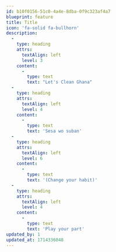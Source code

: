 ```yaml
---
id: b10f0156-51c0-4a4e-8dba-0f9c323af4a7
blueprint: feature
title: Title
icon: 'fa-solid fa-bullhorn'
description:
  -
    type: heading
    attrs:
      textAlign: left
      level: 3
    content:
      -
        type: text
        text: "Let's Clean Ghana"
  -
    type: heading
    attrs:
      textAlign: left
      level: 4
    content:
      -
        type: text
        text: 'Sesa wo suban'
  -
    type: heading
    attrs:
      textAlign: left
      level: 6
    content:
      -
        type: text
        text: '(Change your habit)'
  -
    type: heading
    attrs:
      textAlign: left
      level: 4
    content:
      -
        type: text
        text: 'Play your part'
updated_by: 1
updated_at: 1714336048
---
```

